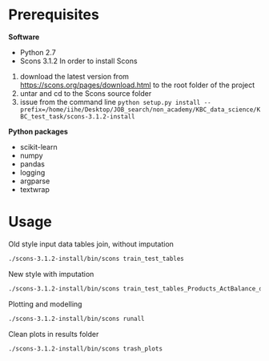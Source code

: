 # Prerequisites

**Software**
+ Python 2.7
+ Scons 3.1.2
In order to install Scons
1. download the latest version from https://scons.org/pages/download.html to the root folder of the project
2. untar and cd to the Scons source folder
3. issue from the command line `python setup.py install --prefix=/home/iihe/Desktop/JOB_search/non_academy/KBC_data_science/KBC_test_task/scons-3.1.2-install`

**Python packages**
+ scikit-learn
+ numpy
+ pandas
+ logging
+ argparse
+ textwrap

# Usage
Old style input data tables join, without imputation
```bash
./scons-3.1.2-install/bin/scons train_test_tables
```

New style with imputation
```bash
./scons-3.1.2-install/bin/scons train_test_tables_Products_ActBalance_default
```

Plotting and modelling
```bash
./scons-3.1.2-install/bin/scons runall
```

Clean plots in results folder
```bash
./scons-3.1.2-install/bin/scons trash_plots
```
